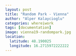 ```yaml
---
layout: post
title: "Random Park - Vienna"
author: "Alper Kalaycioglu"
categories: whereiwork
tags: [documentation]
image: vienna19-randompark.jpg
location:
  latitude: 48.190025
  longitude: 16.2715972222222
---
```

